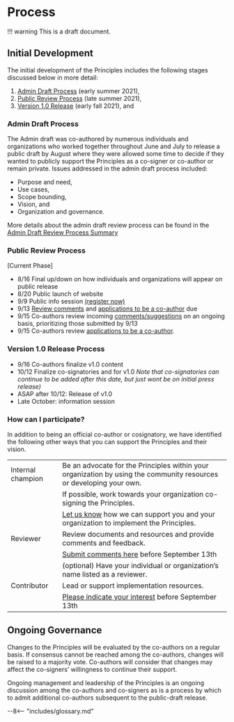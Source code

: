 # Process

!!! warning
    This is a draft document.

## Initial Development

The initial development of the Principles includes the following stages discussed below in more detail:

1. [Admin Draft Process](#Admin_Draft_Process) (early summer 2021),  
2. [Public Review Process](#Public_Review_Process) (late summer 2021),  
3. [Version 1.0 Release](#Version_1.0_Process) (early fall 2021), and  

### Admin Draft Process

The Admin draft was co-authored by numerous individuals and organizations who worked together throughout June and July to release a public draft by August where they were allowed some time to decide if they wanted to publicly support the Principles as a co-signer or co-author or remain private.  Issues addressed in the admin draft process included:

- Purpose and need,  
- Use cases,  
- Scope bounding,  
- Vision, and  
- Organization and governance.  

More details about the admin draft review process can be found in the [Admin Draft Review Process Summary](admin_draft_review.md)  

### Public Review Process

[Current Phase]

- 8/16 Final up/down on how individuals and organizations will appear on public release  
- 8/20 Public launch of website  
- 9/9  Public info session  [(register now)](https://us02web.zoom.us/meeting/register/tZIkcuygrj4qGNYoe9HRkAg_cxmWecRDma2t)  
- 9/13 [Review comments](https://forms.gle/ZW3Uk9e7y8VWtre86) and [applications to be a co-author](https://forms.gle/ZW3Uk9e7y8VWtre86) due  
- 9/15 Co-authors review incoming [comments/suggestions](https://forms.gle/ZW3Uk9e7y8VWtre86) on an ongoing basis, prioritizing those submitted by 9/13  
- 9/15 Co-authors review [applications to be a co-author](https://forms.gle/ZW3Uk9e7y8VWtre86).  

### Version 1.0 Release Process

- 9/16 Co-authors finalize v1.0 content  
- 10/12 Finalize co-signatories and for v1.0 *Note that co-signatories can continue to be added after this date, but just wont be on initial press release)*  
- ASAP after 10/12: Release of v1.0  
- Late October: information session  

### How can I participate?

In addition to being an official co-author or cosignatory, we have identified the following other ways that you can support the Principles and their vision.  

|  |  |  
| :--- | :--- |
| Internal champion | Be an advocate for the Principles within your organization by using the community resources or developing your own. |  
| |  If possible, work towards your organization co-signing the Principles. |  
| |  [Let us know](https://forms.gle/PE5TjvFCjyq8xUub6) how we can support you and your organization to implement the Principles. |  
| Reviewer | Review documents and resources and provide comments and feedback. |  
| | [Submit comments here](https://forms.gle/Z2gqhD98fcV677Rt5) before September 13th |  
| | (optional) Have your individual or organization’s name listed as a reviewer. |  
| Contributor | Lead or support implementation resources. |  
| | [Please indicate your interest](https://forms.gle/S73T6HeKn8qDLy7e7) before September 13th |  

## Ongoing Governance

Changes to the Principles will be evaluated by the co-authors on a regular basis.  If consensus cannot be reached among the co-authors, changes will be raised to a majority vote. Co-authors will consider that changes may affect the co-signers’ willingness to continue their support.  

Ongoing management and leadership of the Principles is an ongoing discussion among the co-authors and co-signers as is a process by which to admit additional co-authors subsequent to the public-draft release.

--8<-- "includes/glossary.md"
